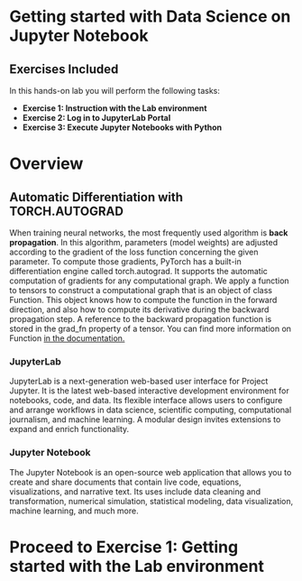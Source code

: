 # Getting started with Data Science on Jupyter Notebook

## Exercises Included

In this hands-on lab you will perform the following tasks:

- **Exercise 1: Instruction with the Lab environment**
- **Exercise 2: Log in to JupyterLab Portal**
- **Exercise 3: Execute Jupyter Notebooks with Python**

# Overview

## Automatic Differentiation with TORCH.AUTOGRAD

When training neural networks, the most frequently used algorithm is **back propagation**. In this algorithm, parameters (model weights) are adjusted according to the gradient of the loss function concerning the given parameter. To compute those gradients, PyTorch has a built-in differentiation engine called torch.autograd. It supports the automatic computation of gradients for any computational graph. We apply a function to tensors to construct a computational graph that is an object of class Function. This object knows how to compute the function in the forward direction, and also how to compute its derivative during the backward propagation step. A reference to the backward propagation function is stored in the grad_fn property of a tensor. You can find more information on Function [in the documentation.](https://pytorch.org/docs/stable/autograd.html#function)

### JupyterLab
JupyterLab is a next-generation web-based user interface for Project Jupyter. It is the latest web-based interactive development environment for notebooks, code, and data. Its flexible interface allows users to configure and arrange workflows in data science, scientific computing, computational journalism, and machine learning. A modular design invites extensions to expand and enrich functionality.

### Jupyter Notebook
The Jupyter Notebook is an open-source web application that allows you to create and share documents that contain live code, equations, visualizations, and narrative text. Its uses include data cleaning and transformation, numerical simulation, statistical modeling, data visualization, machine learning, and much more.

# Proceed to Exercise 1: Getting started with the Lab environment
